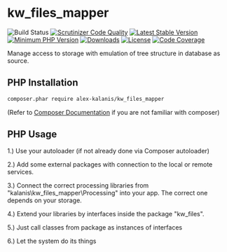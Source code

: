 # kw_files_mapper

![Build Status](https://github.com/alex-kalanis/kw_files_mapper/actions/workflows/code_checks.yml/badge.svg)
[![Scrutinizer Code Quality](https://scrutinizer-ci.com/g/alex-kalanis/kw_files_mapper/badges/quality-score.png?b=master)](https://scrutinizer-ci.com/g/alex-kalanis/kw_files_mapper/?branch=master)
[![Latest Stable Version](https://poser.pugx.org/alex-kalanis/kw_files_mapper/v/stable.svg?v=1)](https://packagist.org/packages/alex-kalanis/kw_files_mapper)
[![Minimum PHP Version](https://img.shields.io/badge/php-%3E%3D%207.4-8892BF.svg)](https://php.net/)
[![Downloads](https://img.shields.io/packagist/dt/alex-kalanis/kw_files_mapper.svg?v1)](https://packagist.org/packages/alex-kalanis/kw_files_mapper)
[![License](https://poser.pugx.org/alex-kalanis/kw_files_mapper/license.svg?v=1)](https://packagist.org/packages/alex-kalanis/kw_files_mapper)
[![Code Coverage](https://scrutinizer-ci.com/g/alex-kalanis/kw_files_mapper/badges/coverage.png?b=master&v=1)](https://scrutinizer-ci.com/g/alex-kalanis/kw_files_mapper/?branch=master)

Manage access to storage with emulation of tree structure in database as source.

## PHP Installation

```bash
composer.phar require alex-kalanis/kw_files_mapper
```

(Refer to [Composer Documentation](https://github.com/composer/composer/blob/master/doc/00-intro.md#introduction) if you are not
familiar with composer)


## PHP Usage

1.) Use your autoloader (if not already done via Composer autoloader)

2.) Add some external packages with connection to the local or remote services.

3.) Connect the correct processing libraries from "kalanis\kw_files_mapper\Processing" into your app. The correct one depends on your storage.

4.) Extend your libraries by interfaces inside the package "kw_files".

5.) Just call classes from package as instances of interfaces

6.) Let the system do its things
